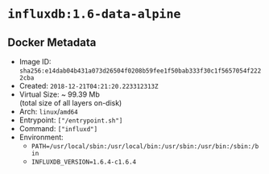 # `influxdb:1.6-data-alpine`

## Docker Metadata

- Image ID: `sha256:e14dab04b431a073d26504f0208b59fee1f50bab333f30c1f5657054f2222cba`
- Created: `2018-12-21T04:21:20.223312313Z`
- Virtual Size: ~ 99.39 Mb  
  (total size of all layers on-disk)
- Arch: `linux`/`amd64`
- Entrypoint: `["/entrypoint.sh"]`
- Command: `["influxd"]`
- Environment:
  - `PATH=/usr/local/sbin:/usr/local/bin:/usr/sbin:/usr/bin:/sbin:/bin`
  - `INFLUXDB_VERSION=1.6.4-c1.6.4`
